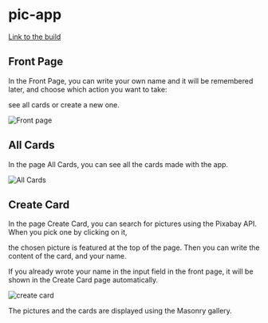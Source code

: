 # pic-app

[Link to the build](https://student.labranet.jamk.fi/~p0033/harkka/)

## Front Page

In the Front Page, you can write your own name and it will be remembered later, and choose which action you want to take:

see all cards or create a new one.

![Front page](https://student.labranet.jamk.fi/~p0033/harkka/esittelypics/fp.png)

## All Cards

In the page All Cards, you can see all the cards made with the app. 

![All Cards](https://student.labranet.jamk.fi/~p0033/harkka/esittelypics/allcards.png)

## Create Card

In the page Create Card, you can search for pictures using the Pixabay API. When you pick one by clicking on it,

the chosen picture is featured at the top of the page. Then you can write the content of the card, and your name.

If you already wrote your name in the input field in the front page, it will be shown in the Create Card page automatically.

![create card](https://student.labranet.jamk.fi/~p0033/harkka/esittelypics/cc.png)

The pictures and the cards are displayed using the Masonry gallery.
